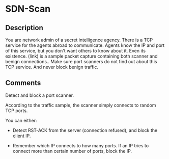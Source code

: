 # SDN-Scan

## Description

You are network admin of a secret intelligence agency.
There is a TCP service for the agents abroad to communicate.
Agents know the IP and port of this service,
but you don't want others to know about it. Even its existence.
(link) is a sample packet capture containing both scanner and benign connections..
Make sure port scanners do not find out about this TCP service.
And never block benign traffic.

## Comments

Detect and block a port scanner.

According to the traffic sample, the scanner simply connects to random TCP ports.

You can either:

- Detect RST-ACK from the server (connection refused), and block the client IP.

- Remember which IP connects to how many ports. If an IP tries to connect
  more than certain number of ports, block the IP.

